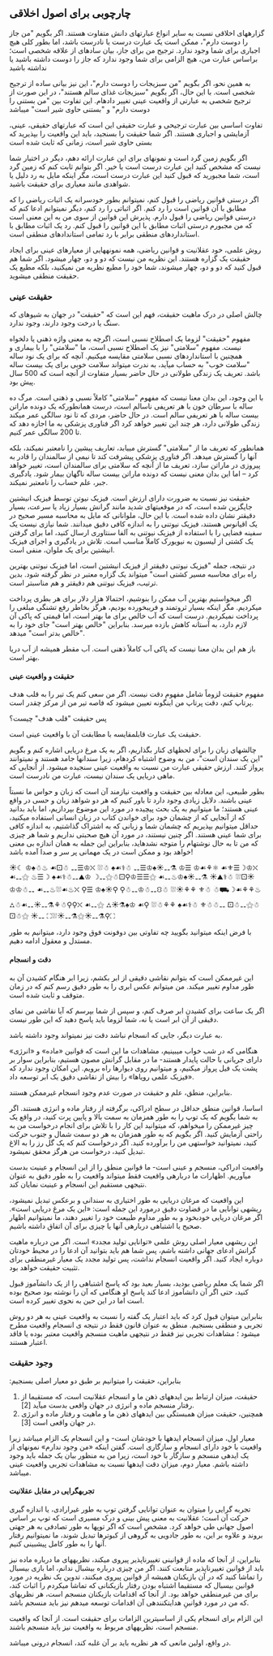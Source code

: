 ## چارچوبی برای اصول اخلاقی

گزارههای اخلاقی نسبت به سایر انواع عبارتهای دانش متفاوت هستند. اگر بگویم "من جاز را دوست دارم"، ممکن است یک عبارت درست یا نادرست باشد، اما بطور کلی هیچ اجباری برای شما وجود ندارد. ترجیح من برای جاز، بیان سادهای از علاقه شخصی است؛ براساس عبارت من، هیچ الزامی برای شما وجود ندارد که جاز را دوست داشته باشید یا نداشته باشید

به همین نحو، اگر بگویم "من سبزیجات را دوست دارم"، این نیز بیانی ساده از ترجیح شخصی است. با این حال، اگر بگویم "سبزیجات غذای سالم هستند"، در این صورت از ترجیح شخصی به عبارتی از واقعیت عینی تغییر دادهام. این تفاوت بین "من بستنی را دوست دارم" و "بستنی حاوی شیر است" میباشد

تفاوت اساسی بین عبارت ترجیحی و عبارت حقیقی این است که عبارتهای حقیقی، عینی، آزمایشی و اجباری هستند. اگر شما حقیقت را بسنجید، باید این واقعیت را بپذیرید که بستی حاوی شیر است، زمانی که ثابت شده است

اگر بگویم زمین گرد است و نمونهای برای این عبارت ارائه دهم، دیگر در اختیار شما نیست که مشخص کنید این عبارت درست است یا خیر. اگر بتوانم ثابت کنم که زمین گرد است، شما مجبورید که قبول کنید این عبارت درست است، مگر اینکه مایل به رد دلیل یا شواهدی مانند معیاری برای حقیقت باشید.

اگر درستی قوانین ریاضی را قبول کنم، نمیتوانم بطور خودسرانه یک اثبات ریاضی را که مطابق با آن قوانین است را رد کنم. اگر اثباتی را رد کنم، دیگر نمیتوانم ادعا کنم که درستی قوانین ریاضی را قبول دارم. پذیرش این قوانین از سوی من به این معنی است که من مجبورم درستی اثبات مطابق با این قوانین را قبول کنم. رد یک اثبات مطابق با استانداردهای منطقی برابر با رد تمامی استاندادهای منطقی است.

روش علمی، خود عقلانیت و قوانین ریاضی، همه نمونههایی از معیارهای عینی برای ایجاد حقیقت یک گزاره هستند. این نظریه من نیست که دو و دو، چهار میشود. اگر شما هم قبول کنید که دو و دو، چهار میشوند، شما خود را مطیع نظریه من نمیکنید، بلکه مطیع یک حقیقت منطقی میشوید. 

### حقیقت عینی

چالش اصلی در درک ماهیت حقیقت، فهم این است که "حقیقت" در جهان به شیوهای که سنگ یا درخت وجود دارند، وجود ندارد.

مفهوم "حقیقت" لزوما یک اصطلاح نسبی است، اگرچه به معنی واژه ذهنی یا دلخواه نیست. مفهوم "سلامتی" نیز یک اصطلاح نسبی است، ما "سلامتی" را با بیماری و همچنین با استانداردهای نسبی سلامتی مقایسه میکنیم. آنچه که برای یک نود ساله "سلامت خوب" به حساب میآید، به ندرت میتواند سلامت خوبی برای یک بیست ساله باشد. تعریف یک زندگی طولانی در حال حاضر بسیار متفاوت از آنچه است که 500 سال پیش بود.

با این وجود، این بدان معنا نیست که مفهوم "سلامتی" کاملاً نسبی و ذهنی است. مرگ ده ساله با سرطان خون با هر تعریفی ناسالم است، درست همانطورکه یک دونده ماراتن بیست ساله با هر تعریفی سالم است. در حال حاضر، مردی که تا نود سالگی عمر میکند زندگی طولانی دارد، هر چند این تغییر خواهد کرد اگر فناوری پزشکی به ما اجازه دهد که تا 200 سالگی عمر کنیم.

همانطور که تعریف ما از "سلامتی" گسترش مییابد، تعاریف پیشین را نامعتبر نمیکند، بلکه آنها را گسترش میدهد. اگر فناوری پزشکی پیشرفت کند تا نیمی از سالمندان را قادر به پیروزی در ماراتن سازد، تعریف ما از آنچه که سلامتی برای سالمندان است، تغییر خواهد کرد – اما این بدان معنی نیست که دونده ماراتن بیست ساله ناگهان بیمار شود. یادگیری جبر، علم حساب را نامعتبر نمیکند.

حقیقت نیز نسبت به ضرورت دارای ارزش است. فیزیک نیوتن توسط فیزیک انیشتین جایگزین شده است، که در موقعیتهای شدید مانند گرانش بسیار زیاد یا سرعت، بسیار دقیقتر نشان داده شده است. با این حال، ملوانانی که مایل به محاسبه مسیر صحیح در یک اقیانوس هستند، فیزیک نیوتنی را به اندازه کافی دقیق میدانند. شما نیازی نیست یک سفینه فضایی را با استفاده از فیزیک نیوتنی به آلفا سنتاوری ارسال کنید، اما برای گرفتن یک کشتی از لیسبون به نیویورک کاملاً مناسب است. تلاش در یادگیری و اجرای فیزیک انیشتین برای یک ملوان، منفی است.

در نتیجه، جمله "فیزیک نیوتنی دقیقتر از فیزیک انیشتین است، اما فیزیک نیوتنی بهترین راه برای محاسبه مسیر کشتی است" میتواند یک گزاره معتبر در نظر گرفته شود. بدین ترتیب، فیزیک نیوتنی هم دقیقتر و هم مناسبتر است.

اگر میخواستیم بهترین آب ممکن را بنوشیم، احتمالا هزار دلار برای هر بطری پرداخت میکردیم. مگر اینکه بسیار ثروتمند و فریبخورده بودیم، هرگز بخاطر رفع تشنگی مبلغی را پرداخت نمیکردیم. درست است که آب خالص برای ما بهتر است، اما قیمتی که پاکی آن لازم دارد، به آستانه کاهش بازده میرسد. بنابراین "خالص بهتر است" جای خود را به "خالص بدتر است" میدهد.

باز هم این بدان معنا نیست که پاکی آب کاملاً ذهنی است. آب مقطر همیشه از آب دریا بهتر است.

#### حقیقت و واقعیت عینی

مفهوم حقیقت لزوماً شامل مفهوم دقت نیست. اگر من سعی کنم یک تیر را به قلب هدف پرتاپ کنم، دقت پرتاپ من اینگونه تعیین میشود که فاصه تیر من از مرکز چقدر است.

پس حقیقت "قلب هدف" چیست؟

حقیقت یک عبارت قابلمقایسه با مطابقت آن با واقعیت عینی است.

چالشهای زبان را برای لحظهای کنار بگذاریم، اگر به یک مرغ دریایی اشاره کنم و بگویم "این یک سندان است"، من به وضوح اشتباه کردهام، زیرا سندانها جامد هستند و نمیتوانند پرواز کنند. ارزش حقیقی عبارت من نسبت به واقعیت عینی سنجیده میشود. از آنجایی که ماهی دریایی یک سندان نیست، عبارت من نادرست است.

بطور طبیعی، این معادله بین حقیقت و واقعیت نیازمند آن است که زبان و حواس ما نسبتاً عینی باشند. دلایل زیادی وجود دارد تا باور کنیم که هر دو شواهد زبان و حسی در واقع عینی هستند؛ ما میتوانیم به یک بحث پیچیده در مورد این موضوع بپردازیم، اما باید بدانید که از آنجایی که از چشمان خود برای خواندن کتاب در زبان انسانی استفاده میکنید، حداقل میتوانیم بپذیریم که چشمان شما و زبانی که به اشتراک گذاشتیم، به اندازه کافی برای شما عینی هستند. اگر چنین نیستند، در مورد آن هیچ صحبتی نداریم و شما هر چیزی که من تا به حال نوشتهام را متوجه نشدهاید، بنابراین این جمله به همان اندازه بی معنی خواهد بود و ممکن است در یک مهمانی پر سر و صدا آمده باشد!

☀☾ ♔♠☃♨ ☙⚀☃ ⚋☰♔⛌ ⛆☃ ♠☙⚕☃ ⚋☰♔♠☀⚋⚗ ♔☰ ♔☙⚘⚛ ☙⚜☰☽♔⛌ ☙⚋⚝ ♨☰☽ ♠☙⚕☃⚋⛰♔ ☽⚋⚝☃⚀⚲♔☰☰⚝ ☙⚋♨♔♠☀⚋⚗ ☀⛰⚕☃ ⛆⚀☀♔♔☃⚋ ☙⚋♨⛆☙♨⛌ ⚲☰ ♔♠☀⚲ ⚲☃⚋♔☃⚋⛻☃ ⛆☀⚘⚘ ⚜☃ ☃⛟☽☙⚘⚘♨ ⛼☃☙⚋☀⚋⚗⚘☃⚲⚲⛌ ☙⚋⚝ ⛼☀⚗♠♔ ☙⚲ ⛆☃⚘⚘ ♠☙⚕☃ ⚜☃☃⚋ ⚀☃⚋⚝☃⚀☃⚝ ☀⚋ ⛶⛆☀⚋⚗⚝☀⚋⚗⚲⛶

با فرض اینکه میتوانید بگویید چه تفاوتی بین دوفونت فوق وجود دارد، میتوانیم به طور مستدل و معقول ادامه دهیم.   

#### دقت و انسجام 

این غیرممکن است که بتوانم نقاشی دقیقی از ابر بکشم، زیرا ابر هنگام کشیدن آن به طور مداوم تغییر میکند. من میتوانم عکس ابری را به طور دقیق رسم کنم که در زمان متوقف و ثابت شده است.

اگر یک ساعت برای کشیدن ابر صرف کنم، و سپس از شما بپرسم که آیا نقاشی من نمای دقیقی از  آن ابر است یا نه، شما لزوما باید پاسخ دهید که این طور نیست.

به عبارت دیگر، جایی که انسجام نباشد دقت نیز نمیتواند وجود داشته باشد.

هنگامی که در شب خواب میبینیم، مشاهدات ما این است که قوانین «ماده» و «انرژی» دارای جریانی با حالت پایدار هستند- ما در مقابل گرانش مصون هستیم، بنابراین سوار بر پشت یک فیل پرواز میکنیم، و میتوانیم روی دیوارها راه برویم. این امکان وجود ندارد که «فیزیک علمی رویاها» را بیش از نقاشی دقیق یک ابر توسعه داد.

بنابراین، منطق، علم و حقیقت در صورت عدم وجود انسجام غیرممکن هستند.

اساسا، قوانین منطق حداقل در سطح ادراکی، برگرفته از رفتار ماده و انرژی هستند. اگر به شما بگویم که یک توپ را به طور همزمان به سمت بالا و پایین پرت کنید، در واقع یک چیز غیرممکن را میخواهم، که میتوانید این کار را با تلاش برای انجام درخواست من به راحتی آزمایش کنید. اگر بگویم که به طور همزمان به هر دو سمت شمال و جنوب حرکت کنید، نمیتوانید خواستهی من را برآورده کنید. اگر درخواست کنم که یک گل رز را به الاغ تبدیل کنید، درخواست من هرگز محقق نمیشود.

واقعیت ادراکی، منسجم و عینی است- ما قوانین منطق را از این انسجام و عینیت بدست میآوریم. اظهارات ما دربارهی واقعیت فقط میتواند واقعیت را به طور دقیق به عنوان نتیجهی مستقیم این انسجام و عینیت نمایان کند.

این واقعیت که مرغان دریایی به طور اختیاری به سندانی و برعکس تبدیل نمیشود، ریشهی توانایی ما در قضاوت دقیق درمورد این جمله است: «این یک مرغ دریایی است». اگر مرغان دریایی خودبخود و به طور مداوم طبیعت خود را تغییر دهند، ما نمیتوانیم اظهار صحیح یا اشتباهی دربارهی آنها یا چیزی برای آن اتفاق داشته باشیم.

این ریشهی معیار اصلی روش علمی «توانایی تولید مجدد» است. اگر من درباره ماهیت گرانش ادعای جهانی داشته باشم، پس شما هم باید بتوانید آن ادعا را در محیط خودتان دوباره ایجاد کنید. اگر واقعیت انسجام نداشت، پس تولید مجدد یک معیار غیرمنطقی برای تثبیت حقیقت خواهد بود.

اگر شما یک معلم ریاضی بودید، بسیار بعید بود که پاسخ اشتباهی را از یک دانشآموز قبول کنید، حتی اگر آن دانشآموز ادعا کند پاسخ او هنگامی که آن را نوشته بود صحیح بوده است اما در این حین به نحوی تغییر کرده است.

بنابراین میتوان قبول کرد که باید اعتبار یک گفته را نسبت به واقعیت عینی به هر دو روش تجربی و منطقی بسنجیم. منطق به عنوان قانون فقط در نتیجه ی انسجام واقعیت مطرح میشود ؛ مشاهدات تجربی نیز فقط در نتیجهی ماهیت منسجم واقعیت معتبر بوده یا فاقد اعتبار هستند.

### وجود حقیقت

:بنابراین، حقیقت را میتوانیم بر طبق دو معیار اصلی بسنجیم

1. حقیقت، میزان ارتباط بین ایدههای ذهن ما و انسجام عقلانیت است، که مستقیما از رفتار منسجم ماده و انرژی در جهان واقعی بدست میآید [2].
2. همچنین، حقیقت میزان همبستگی بین ایدههای ذهن ما و ماهیت و رفتار ماده و انرژی در جهان واقعی است [3].

معیار اول، میزان انسجام ایدهها با خودشان است- و این انسجام یک الزام میباشد زیرا واقعیت با خود دارای انسجام و سازگاری است. گفتن اینکه «من وجود ندارم» نمونهای از یک ایدهی منسجم و سازگار با خود است، زیرا من به منظور بیان یک جمله باید وجود داشته باشم. معیار دوم، میزان دقت ایدهها نسبت به مشاهدات تجربی واقعیت عینی میباشد. 

#### تجربهگرایی در مقابل عقلانیت

تجربه گرایی را میتوان به عنوان توانایی گرفتن توپ به طور غیرارادی، یا اندازه گیری حرکت آن است؛ عقلانیت به معنی پیش بینی و درک مسیری است که توپ بر اساس اصول جهانی طی خواهد کرد. مشخص است که اگر توپها به طور تصادفی به هر جهتی بروند و علاوه بر این، به طور جادویی به گروهی از کبوترها تبدیل شوند، ما نمیتوانیم رفتار آنها را به طور کامل پیشبینی کنیم. 

بنابراین، از آنجا که ماده از قوانینی تغییرناپذیر پیروی میکند، نظریههای ما درباره ماده نیز باید از قوانین تغییرناپذیر متابعت کنند. اگر من چیزی درباره بیشبال ندانم، اما بازی بیسبال را تماشا کنید که در آن بازیکنان همیشه از قوانین پیروی میکنند، تدوین یک نظریه در مورد قوانین بیسبال که مستقیما اشتباه بودن رفتار بازیکنانی که تماشا میکردم را اثبات کند، برای من غیرمنطقی خواهد بود. از آنجا که اقدامات بازیکنان منسجم است، هر نظریهای که من در مورد قوانینِ هدایتکنندهی آن اقدامات توسعه میدهم نیز باید منسجم باشد. 

این الزام برای انسجام یکی از اساسیترین الزامات برای حقیقت است. از آنجا که واقعیت منسجم است، نظریههای مربوط به واقعیت نیز باید منسجم باشند.

در واقع، اولین مانعی که هر نظریه باید بر آن غلبه کند، انسجام درونی میباشد.

[^1]: اگر شما برای حقیقت ارزش قائل نشوید، در وهلهی اول، هرگز در این بحث یا هر بحث دیگری نبودید!

[^2]: انسجام منطقی، یا منطق درونی.

[^3]: شواهد تجربی، با تجربه گرایی.
